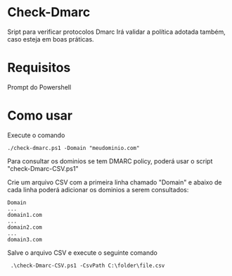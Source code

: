 # Check-Dmarc
Sript para verificar protocolos Dmarc
Irá validar a política adotada também, caso esteja em boas práticas.

# Requisitos
Prompt do Powershell

# Como usar
Execute o comando 
```
./check-dmarc.ps1 -Domain "meudominio.com"
```
Para consultar os dominios se tem DMARC policy, poderá usar o script "check-Dmarc-CSV.ps1"

Crie um arquivo CSV com a primeira linha chamado "Domain" e abaixo de cada linha poderá adicionar os dominios a serem consultados:
```
Domain
...
domain1.com
...
domain2.com
...
domain3.com
```
Salve o arquivo CSV e execute o seguinte comando
```
 .\check-Dmarc-CSV.ps1 -CsvPath C:\folder\file.csv
 ```
